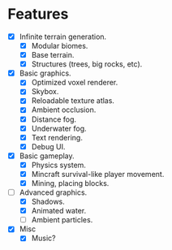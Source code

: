 # Features

- [x] Infinite terrain generation.
  - [x] Modular biomes.
  - [x] Base terrain.
  - [x] Structures (trees, big rocks, etc).
- [x] Basic graphics.
  - [x] Optimized voxel renderer.
  - [x] Skybox.
  - [x] Reloadable texture atlas.
  - [x] Ambient occlusion.
  - [x] Distance fog.
  - [x] Underwater fog.
  - [x] Text rendering.
  - [x] Debug UI.
- [x] Basic gameplay.
  - [x] Physics system.
  - [x] Mincraft survival-like player movement.
  - [x] Mining, placing blocks.
- [ ] Advanced graphics.
  - [x] Shadows.
  - [x] Animated water.
  - [ ] Ambient particles.
- [x] Misc
  - [x] Music?
